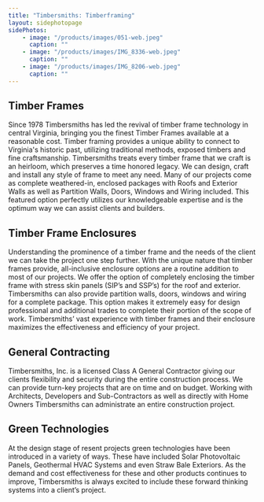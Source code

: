 ```yaml
---
title: "Timbersmiths: Timberframing"
layout: sidephotopage
sidePhotos:
    - image: "/products/images/051-web.jpeg"
      caption: ""
    - image: "/products/images/IMG_8336-web.jpeg"
      caption: ""
    - image: "/products/images/IMG_8206-web.jpeg"
      caption: ""
---
```

## Timber Frames
Since 1978 Timbersmiths has led the revival of timber frame technology in central Virginia, bringing you the finest Timber Frames available at a reasonable cost. Timber framing provides a unique ability to connect to Virginia's historic past, utilizing traditional methods, exposed timbers and fine craftsmanship. Timbersmiths treats every timber frame that we craft is an heirloom, which preserves a time honored legacy. We can design, craft and install any style of frame to meet any need. Many of our projects come as complete weathered-in, enclosed packages with Roofs and Exterior Walls as well as Partition Walls, Doors, Windows and Wiring included. This featured option perfectly utilizes our knowledgeable expertise and is the optimum way we can assist clients and builders.

## Timber Frame Enclosures
Understanding the prominence of a timber frame and the needs of the client we can take the project one step further. With the unique nature that timber frames provide, all-inclusive enclosure options are a routine addition to most of our projects. We offer the option of completely enclosing the timber frame with stress skin panels (SIP’s and SSP’s) for the roof and exterior. Timbersmiths can also provide partition walls, doors, windows and wiring for a complete package. This option makes it extremely easy for design professional and additional trades to complete their portion of the scope of work. Timbersmiths’ vast experience with timber frames and their enclosure maximizes the effectiveness and efficiency of your project.

## General Contracting
Timbersmiths, Inc. is a licensed Class A General Contractor giving our clients flexibility and security during the entire construction process. We can provide turn-key projects that are on time and on budget. Working with Architects, Developers and Sub-Contractors as well as directly with Home Owners Timbersmiths can administrate an entire construction project. 

## Green Technologies
At the design stage of resent projects green technologies have been introduced in a variety of ways. These have included Solar Photovoltaic Panels, Geothermal HVAC Systems and even Straw Bale Exteriors. As the demand and cost effectiveness for these and other products continues to improve, Timbersmiths is always excited to include these forward thinking systems into a client’s project.